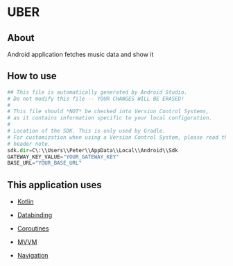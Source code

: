 # UBER



## About
Android application fetches music data and show it

## How to use

```python
## This file is automatically generated by Android Studio.
# Do not modify this file -- YOUR CHANGES WILL BE ERASED!
#
# This file should *NOT* be checked into Version Control Systems,
# as it contains information specific to your local configuration.
#
# Location of the SDK. This is only used by Gradle.
# For customization when using a Version Control System, please read the
# header note.
sdk.dir=C\:\\Users\\Peter\\AppData\\Local\\Android\\Sdk
GATEWAY_KEY_VALUE="YOUR_GATEWAY_KEY"
BASE_URL="YOUR_BASE_URL"
```

## This application uses
*  [Kotlin](https://kotlinlang.org/)

*  [Databinding](https://developer.android.com/topic/libraries/data-binding)

*  [Coroutines](https://developer.android.com/kotlin/coroutines)

*  [MVVM](https://developer.android.com/topic/libraries/architecture/viewmodel)

*  [Navigation](https://developer.android.com/guide/navigation)




